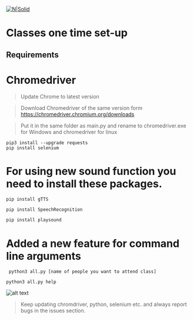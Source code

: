 [![N|Solid](https://www.freepnglogos.com/uploads/discord-logo-png/playerunknown-battlegrounds-bgparty-15.png)](https://discord.gg/9uumcceRaQ)
# Classes one time set-up


## Requirements

# Chromedriver

>Update Chrome to latest version

>Download Chromedriver of the same version form https://chromedriver.chromium.org/downloads

>Put it in the same folder as main.py and rename to chromedriver.exe for Windows and chromedriver for linux
```
pip3 install --upgrade requests
pip install selenium
```
# For using new sound function you need to install these packages.

```
pip install gTTS

pip install SpeechRecognition

pip install playsound
```

# Added a new feature for command line arguments
```
 python3 all.py [name of people you want to attend class]
```

```
python3 all.py help
```


![alt text](https://c.tenor.com/5eU8wSWY8zkAAAAM/wow-cool.gif)

>Keep updating chromdriver, python, selenium etc.
>and always report bugs in the issues section.
